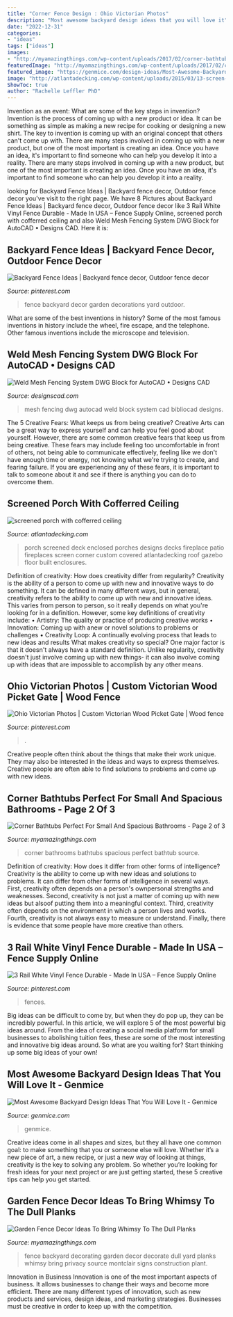 ```yaml
---
title: "Corner Fence Design : Ohio Victorian Photos"
description: "Most awesome backyard design ideas that you will love it"
date: "2022-12-31"
categories:
- "ideas"
tags: ["ideas"]
images:
- "http://myamazingthings.com/wp-content/uploads/2017/02/corner-bathtub.jpg"
featuredImage: "http://myamazingthings.com/wp-content/uploads/2017/02/corner-bathtub.jpg"
featured_image: "https://genmice.com/design-ideas/Most-Awesome-Backyard-Design-Ideas-That-You-Will-Love-It/491.jpeg"
image: "http://atlantadecking.com/wp-content/uploads/2015/03/13-screen-porch-roswell-fireplace.jpg"
ShowToc: true
author: "Rachelle Leffler PhD"
---
```



Invention as an event: What are some of the key steps in invention?
Invention is the process of coming up with a new product or idea. It can be something as simple as making a new recipe for cooking or designing a new shirt. The key to invention is coming up with an original concept that others can't come up with. There are many steps involved in coming up with a new product, but one of the most important is creating an idea. Once you have an idea, it's important to find someone who can help you develop it into a reality. There are many steps involved in coming up with a new product, but one of the most important is creating an idea. Once you have an idea, it's important to find someone who can help you develop it into a reality.

	

		
looking for Backyard Fence Ideas | Backyard fence decor, Outdoor fence decor you've visit to the right page. We have 8 Pictures about Backyard Fence Ideas | Backyard fence decor, Outdoor fence decor like 3 Rail White Vinyl Fence Durable - Made In USA – Fence Supply Online, screened porch with cofferred ceiling and also Weld Mesh Fencing System DWG Block for AutoCAD • Designs CAD. Here it is:
		
    
## Backyard Fence Ideas | Backyard Fence Decor, Outdoor Fence Decor

<img loading=lazy src="https://i.pinimg.com/736x/68/f2/10/68f210b1c1ef469bce0224ad1def55a0--backyard-fences-fence-ideas.jpg" onerror="this.onerror=null;this.src='https://tse3.mm.bing.net/th?id=OIP.DiCmU5Jy8AGuD4YQePaXawHaFj&amp;pid=15.1';" alt="Backyard Fence Ideas | Backyard fence decor, Outdoor fence decor">

_Source: pinterest.com_

>fence backyard decor garden decorations yard outdoor. 

	

What are some of the best inventions in history?
Some of the most famous inventions in history include the wheel, fire escape, and the telephone. Other famous inventions include the microscope and television.

    
## Weld Mesh Fencing System DWG Block For AutoCAD • Designs CAD

<img loading=lazy src="https://designscad.com/wp-content/uploads/2017/01/weld_mesh_fencing_system_dwg_block_for_autocad_83334.gif" onerror="this.onerror=null;this.src='https://tse4.mm.bing.net/th?id=OIP.EiAwtdju0PBCkLE1BTxyVAHaEO&amp;pid=15.1';" alt="Weld Mesh Fencing System DWG Block for AutoCAD • Designs CAD">

_Source: designscad.com_

>mesh fencing dwg autocad weld block system cad bibliocad designs. 

	

The 5 Creative Fears: What keeps us from being creative?
Creative Arts can be a great way to express yourself and can help you feel good about yourself. However, there are some common creative fears that keep us from being creative. These fears may include feeling too uncomfortable in front of others, not being able to communicate effectively, feeling like we don't have enough time or energy, not knowing what we're trying to create, and fearing failure. If you are experiencing any of these fears, it is important to talk to someone about it and see if there is anything you can do to overcome them.

    
## Screened Porch With Cofferred Ceiling

<img loading=lazy src="http://atlantadecking.com/wp-content/uploads/2015/03/13-screen-porch-roswell-fireplace.jpg" onerror="this.onerror=null;this.src='https://tse1.mm.bing.net/th?id=OIP.RtPR22B7Wn6nO0HTYThFuQHaE8&amp;pid=15.1';" alt="screened porch with cofferred ceiling">

_Source: atlantadecking.com_

>porch screened deck enclosed porches designs decks fireplace patio fireplaces screen corner custom covered atlantadecking roof gazebo floor built enclosures. 

	

Definition of creativity: How does creativity differ from regularity?
Creativity is the ability of a person to come up with new and innovative ways to do something. It can be defined in many different ways, but in general, creativity refers to the ability to come up with new and innovative ideas. This varies from person to person, so it really depends on what you're looking for in a definition. However, some key definitions of creativity include: • Artistry: The quality or practice of producing creative works • Innovation: Coming up with anew or novel solutions to problems or challenges • Creativity Loop: A continually evolving process that leads to new ideas and results 
What makes creativity so special? One major factor is that it doesn't always have a standard definition. Unlike regularity, creativity doesn't just involve coming up with new things- it can also involve coming up with ideas that are impossible to accomplish by any other means.

    
## Ohio Victorian Photos | Custom Victorian Wood Picket Gate | Wood Fence

<img loading=lazy src="https://i.pinimg.com/736x/e2/8d/6c/e28d6c64ba94f58321ad50e3d4e1b529--wooden-fences-picket-fences.jpg" onerror="this.onerror=null;this.src='https://tse2.mm.bing.net/th?id=OIP.N4_dyGd5fKA2ESKjP9hl-wHaFT&amp;pid=15.1';" alt="Ohio Victorian Photos | Custom Victorian Wood Picket Gate | Wood fence">

_Source: pinterest.com_

>. 

	

Creative people often think about the things that make their work unique. They may also be interested in the ideas and ways to express themselves. Creative people are often able to find solutions to problems and come up with new ideas.

    
## Corner Bathtubs Perfect For Small And Spacious Bathrooms - Page 2 Of 3

<img loading=lazy src="http://myamazingthings.com/wp-content/uploads/2017/02/corner-bathtub.jpg" onerror="this.onerror=null;this.src='https://tse4.mm.bing.net/th?id=OIP.YCZYMiHw6D23s07ckJYFRQHaE5&amp;pid=15.1';" alt="Corner Bathtubs Perfect For Small And Spacious Bathrooms - Page 2 of 3">

_Source: myamazingthings.com_

>corner bathrooms bathtubs spacious perfect bathtub source. 

	

Definition of creativity: How does it differ from other forms of intelligence?
Creativity is the ability to come up with new ideas and solutions to problems. It can differ from other forms of intelligence in several ways. First, creativity often depends on a person's ownpersonal strengths and weaknesses. Second, creativity is not just a matter of coming up with new ideas but alsoof putting them into a meaningful context. Third, creativity often depends on the environment in which a person lives and works. Fourth, creativity is not always easy to measure or understand. Finally, there is evidence that some people have more creative than others.

    
## 3 Rail White Vinyl Fence Durable - Made In USA – Fence Supply Online

<img loading=lazy src="https://i.pinimg.com/736x/41/18/49/4118496b314ae19a676f5bd72bf3f441.jpg" onerror="this.onerror=null;this.src='https://tse2.mm.bing.net/th?id=OIP.D5QDzxsGvq-mWoKI_ENtuwHaEJ&amp;pid=15.1';" alt="3 Rail White Vinyl Fence Durable - Made In USA – Fence Supply Online">

_Source: pinterest.com_

>fences. 

	

Big ideas can be difficult to come by, but when they do pop up, they can be incredibly powerful. In this article, we will explore 5 of the most powerful big ideas around. From the idea of creating a social media platform for small businesses to abolishing tuition fees, these are some of the most interesting and innovative big ideas around. So what are you waiting for? Start thinking up some big ideas of your own!

    
## Most Awesome Backyard Design Ideas That You Will Love It - Genmice

<img loading=lazy src="https://genmice.com/design-ideas/Most-Awesome-Backyard-Design-Ideas-That-You-Will-Love-It/491.jpeg" onerror="this.onerror=null;this.src='https://tse4.mm.bing.net/th?id=OIP.A0zz2OFwwGchZCw6AsKIDwHaK9&amp;pid=15.1';" alt="Most Awesome Backyard Design Ideas That You Will Love It - Genmice">

_Source: genmice.com_

>genmice. 

	

Creative ideas come in all shapes and sizes, but they all have one common goal: to make something that you or someone else will love. Whether it’s a new piece of art, a new recipe, or just a new way of looking at things, creativity is the key to solving any problem. So whether you’re looking for fresh ideas for your next project or are just getting started, these 5 creative tips can help you get started.

    
## Garden Fence Decor Ideas To Bring Whimsy To The Dull Planks

<img loading=lazy src="http://myamazingthings.com/wp-content/uploads/2017/08/garden-fence-decor-5.jpg" onerror="this.onerror=null;this.src='https://tse1.mm.bing.net/th?id=OIP.SQ4GPLxXAG9eGZbQYi2bTQHaFj&amp;pid=15.1';" alt="Garden Fence Decor Ideas To Bring Whimsy To The Dull Planks">

_Source: myamazingthings.com_

>fence backyard decorating garden decor decorate dull yard planks whimsy bring privacy source montclair signs construction plant. 

	

Innovation in Business
Innovation is one of the most important aspects of business. It allows businesses to change their ways and become more efficient. There are many different types of innovation, such as new products and services, design ideas, and marketing strategies. Businesses must be creative in order to keep up with the competition.


